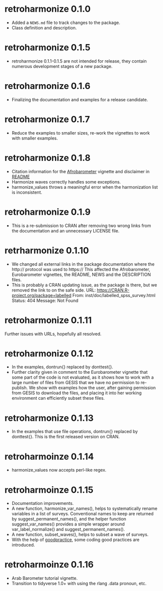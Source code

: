 # retroharmonize 0.1.0

* Added a `NEWS.md` file to track changes to the package.
* Class definition and description.

# retroharmonize 0.1.5
* retroharmonize 0.1.1-0.1.5 are not intended for release, they contain numerous development stages of a new package.

# retroharmonize 0.1.6
* Finalizing the documentation and examples for a release candidate.

# retroharmonize 0.1.7
* Reduce the examples to smaller sizes, re-work the vignettes to work with smaller examples.

# retroharmonize 0.1.8
* Citation information for the [Afrobarometer](https://retroharmonize.satellitereport.com/articles/afrobarometer.html) vignette and disclaimer in [README](https://retroharmonize.satellitereport.com/index.html)
* Harmonize waves correctly handles some exceptions.
* harmonize_values throws a meaningful error when the harmonization list is inconsistent.

# retroharmonize 0.1.9
* This is a re-submission to CRAN after removing two wrong links from the documentation and an unnecessary LICENSE file.

# retrharmonize 0.1.10
* We changed all external links in the package documentation where the http:// protocol was used to https://  This affected the Afrobarometer, Eurobarometer vignettes, the README, NEWS and the DESCRIPTION files.
* This is probably a CRAN updating issue, as the package is there, but we removed the link to on the safe side.
  URL: https://CRAN.R-project.org/package=labelled
    From: inst/doc/labelled_spss_survey.html
    Status: 404
    Message: Not Found
    
# retroharmonize 0.1.11
Further issues with URLs, hopefully all resolved.

# retroharmonize 0.1.12
* In the examples, dontrun{} replaced by donttest{}.  
* Further clarity given in comment to the Eurobarometer vignette that some part of the code is not evaluated, as it shows how to work with a large number of files from GESIS that we have no permission to re-publish.  We show with examples how the user, after gaining permission from GESIS to download the files, and placing it into her working environment can efficiently subset these files.

# retroharmonize 0.1.13
* In the examples that use file operations, dontrun{} replaced by donttest{}. This is the first released version on CRAN.

# retroharmoinze 0.1.14
* harmonize_values now accepts perl-like regex.

# retroharmoinze 0.1.15
* Documentation improvements.
* A new function, harmonize_var_names(), helps to systematically rename variables in a list of surveys. Conventional names to keep are returned by suggest_permanent_names(), and the helper function suggest_var_names() provides a simple wrapper around var_label_normalize() and suggest_permanent_names().
* A new function, subset_waves(), helps to subset a wave of surveys.
* With the help of [goodpractice](https://github.com/mangothecat/goodpractice), some coding good practices are introduced.

# retroharmoinze 0.1.16
* Arab Barometer tutorial vignette.
* Transition to tidyverse 1.0+ with using the rlang .data pronoun, etc.